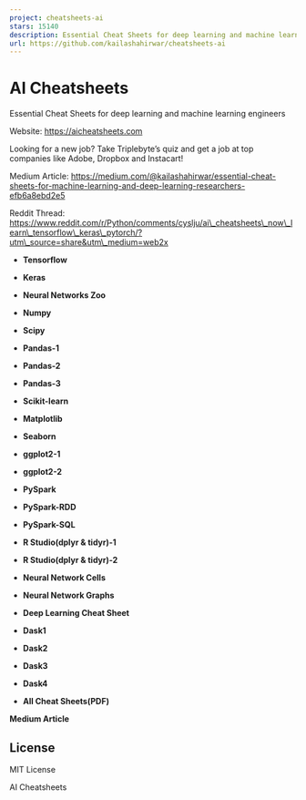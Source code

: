 ```yaml
---
project: cheatsheets-ai
stars: 15140
description: Essential Cheat Sheets for deep learning and machine learning researchers https://medium.com/@kailashahirwar/essential-cheat-sheets-for-machine-learning-and-deep-learning-researchers-efb6a8ebd2e5
url: https://github.com/kailashahirwar/cheatsheets-ai
---
```


AI Cheatsheets
==============

Essential Cheat Sheets for deep learning and machine learning engineers

Website: https://aicheatsheets.com

Looking for a new job? Take Triplebyte’s quiz and get a job at top companies like Adobe, Dropbox and Instacart!

Medium Article: https://medium.com/@kailashahirwar/essential-cheat-sheets-for-machine-learning-and-deep-learning-researchers-efb6a8ebd2e5

Reddit Thread: https://www.reddit.com/r/Python/comments/cyslju/ai\_cheatsheets\_now\_learn\_tensorflow\_keras\_pytorch/?utm\_source=share&utm\_medium=web2x

-   **Tensorflow**  
    
-   **Keras**  
    
-   **Neural Networks Zoo**  
    
-   **Numpy**  
    
-   **Scipy**  
    
-   **Pandas-1**  
    
-   **Pandas-2**  
    
-   **Pandas-3**  
    
-   **Scikit-learn**  
    
-   **Matplotlib**  
    
-   **Seaborn**  
    
-   **ggplot2-1**  
    
-   **ggplot2-2**  
    
-   **PySpark**  
    
-   **PySpark-RDD**  
    
-   **PySpark-SQL**  
    
-   **R Studio(dplyr & tidyr)-1**  
    
-   **R Studio(dplyr & tidyr)-2**  
    
-   **Neural Network Cells**  
    
-   **Neural Network Graphs**  
    
-   **Deep Learning Cheat Sheet**  
    
-   **Dask1**
-   **Dask2**
-   **Dask3**
-   **Dask4**
-   **All Cheat Sheets(PDF)**  
    

**Medium Article**

License
-------

MIT License

AI Cheatsheets
